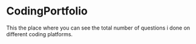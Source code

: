 # CodingPortfolio
This the place where you can see the total number of questions i done on different coding platforms.

